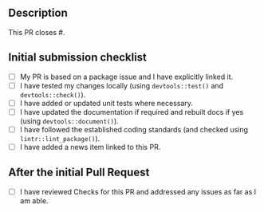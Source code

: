 <!-- Thanks for opening this Pull Request! Below we have provided a suggested 
     template for PRs to this repository and a checklist to complete before 
     opening a PR -->
 
<!-- If this is your first Pull Request, please make sure you read the 
     contributing guidelines linked below and at 
     https://github.com/epiforecasts/EpiNow2/blob/main/.github/CONTRIBUTING.md -->

## Description

This PR closes #<issue-number>.

<!-- Add any additional context for or description of the changes that you made in this pull request. -->

## Initial submission checklist

<!-- This is for guidance only - please feel free to ignore any lines that don't apply -->

- [ ] My PR is based on a package issue and I have explicitly linked it.
- [ ] I have tested my changes locally (using `devtools::test()` and `devtools::check()`).
- [ ] I have added or updated unit tests where necessary.
- [ ] I have updated the documentation if required and rebuilt docs if yes (using `devtools::document()`).
- [ ] I have followed the established coding standards (and checked using `lintr::lint_package()`).
- [ ] I have added a news item linked to this PR.

## After the initial Pull Request 

- [ ] I have reviewed Checks for this PR and addressed any issues as far as I am able.

<!-- Thanks again for this PR - @EpiNow2 dev team -->

